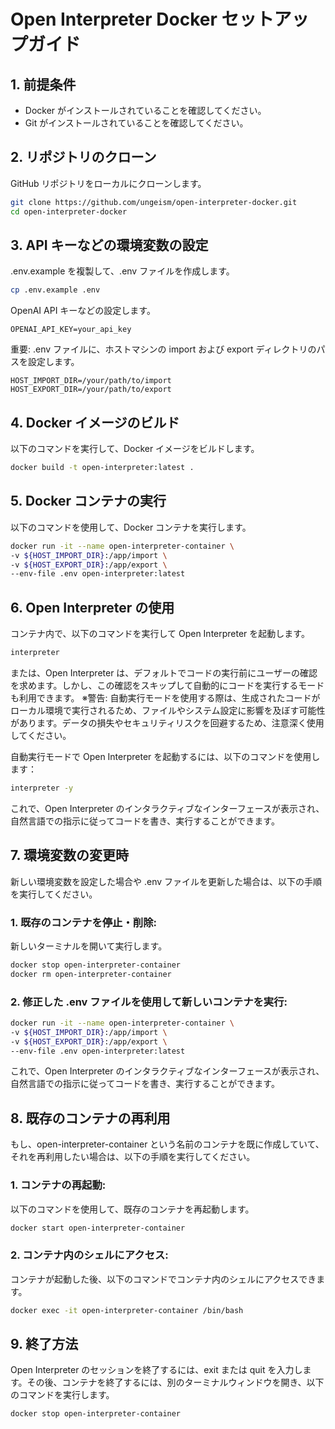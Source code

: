 # Open Interpreter Docker セットアップガイド

## 1. 前提条件

- Docker がインストールされていることを確認してください。
- Git がインストールされていることを確認してください。

## 2. リポジトリのクローン

GitHub リポジトリをローカルにクローンします。

```bash
git clone https://github.com/ungeism/open-interpreter-docker.git
cd open-interpreter-docker
```

## 3. API キーなどの環境変数の設定

.env.example を複製して、.env ファイルを作成します。

```bash
cp .env.example .env
```

OpenAI API キーなどの設定します。

```.env
OPENAI_API_KEY=your_api_key
```

重要: .env ファイルに、ホストマシンの import および export ディレクトリのパスを設定します。

```.env
HOST_IMPORT_DIR=/your/path/to/import
HOST_EXPORT_DIR=/your/path/to/export
```

## 4. Docker イメージのビルド

以下のコマンドを実行して、Docker イメージをビルドします。

```bash
docker build -t open-interpreter:latest .
```

## 5. Docker コンテナの実行

以下のコマンドを使用して、Docker コンテナを実行します。

```bash
docker run -it --name open-interpreter-container \
-v ${HOST_IMPORT_DIR}:/app/import \
-v ${HOST_EXPORT_DIR}:/app/export \
--env-file .env open-interpreter:latest
```

## 6. Open Interpreter の使用

コンテナ内で、以下のコマンドを実行して Open Interpreter を起動します。

```bash
interpreter
```

または、Open Interpreter は、デフォルトでコードの実行前にユーザーの確認を求めます。しかし、この確認をスキップして自動的にコードを実行するモードも利用できます。
※警告: 自動実行モードを使用する際は、生成されたコードがローカル環境で実行されるため、ファイルやシステム設定に影響を及ぼす可能性があります。データの損失やセキュリティリスクを回避するため、注意深く使用してください。

自動実行モードで Open Interpreter を起動するには、以下のコマンドを使用します：

```bash
interpreter -y
```

これで、Open Interpreter のインタラクティブなインターフェースが表示され、自然言語での指示に従ってコードを書き、実行することができます。

## 7. 環境変数の変更時

新しい環境変数を設定した場合や .env ファイルを更新した場合は、以下の手順を実行してください。

### 1. 既存のコンテナを停止・削除:

新しいターミナルを開いて実行します。

```bash
docker stop open-interpreter-container
docker rm open-interpreter-container
```

### 2. 修正した .env ファイルを使用して新しいコンテナを実行:

```bash
docker run -it --name open-interpreter-container \
-v ${HOST_IMPORT_DIR}:/app/import \
-v ${HOST_EXPORT_DIR}:/app/export \
--env-file .env open-interpreter:latest
```

これで、Open Interpreter のインタラクティブなインターフェースが表示され、自然言語での指示に従ってコードを書き、実行することができます。

## 8. 既存のコンテナの再利用

もし、open-interpreter-container という名前のコンテナを既に作成していて、それを再利用したい場合は、以下の手順を実行してください。

### 1. コンテナの再起動:

以下のコマンドを使用して、既存のコンテナを再起動します。

```bash
docker start open-interpreter-container
```

### 2. コンテナ内のシェルにアクセス:

コンテナが起動した後、以下のコマンドでコンテナ内のシェルにアクセスできます。

```bash
docker exec -it open-interpreter-container /bin/bash
```

## 9. 終了方法

Open Interpreter のセッションを終了するには、exit または quit を入力します。その後、コンテナを終了するには、別のターミナルウィンドウを開き、以下のコマンドを実行します。

```bash
docker stop open-interpreter-container
```
